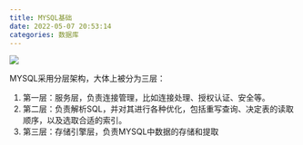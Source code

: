 ```yaml
---
title: MYSQL基础
date: 2022-05-07 20:53:14
categories: 数据库
---
```

![](https://cdn.nlark.com/yuque/0/2022/jpeg/1008459/1643439910626-73347eb4-cd6c-4882-89c0-ad26c32f4fa8.jpeg)

MYSQL采用分层架构，大体上被分为三层：

1. 第一层：服务层，负责连接管理，比如连接处理、授权认证、安全等。
1. 第二层：负责解析SQL，并对其进行各种优化，包括重写查询、决定表的读取顺序，以及选取合适的索引。
1. 第三层：存储引擎层，负责MYSQL中数据的存储和提取
